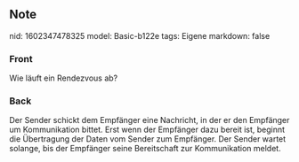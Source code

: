 ## Note
nid: 1602347478325
model: Basic-b122e
tags: Eigene
markdown: false

### Front
Wie läuft ein Rendezvous ab?

### Back
Der Sender schickt dem Empfänger eine Nachricht, in der er den Empfänger um Kommunikation bittet. Erst wenn der Empfänger dazu bereit ist, beginnt die Übertragung der Daten vom Sender zum Empfänger. Der Sender wartet solange, bis der Empfänger seine Bereitschaft zur Kommunikation meldet.
